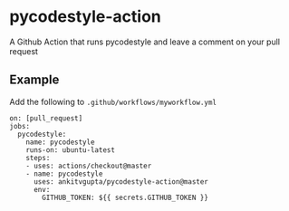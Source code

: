 # pycodestyle-action
A Github Action that runs pycodestyle and leave a comment on your pull request


## Example
Add the following to `.github/workflows/myworkflow.yml`

``` 
on: [pull_request]
jobs:
  pycodestyle:
    name: pycodestyle
    runs-on: ubuntu-latest
    steps:
    - uses: actions/checkout@master
    - name: pycodestyle
      uses: ankitvgupta/pycodestyle-action@master
      env:
        GITHUB_TOKEN: ${{ secrets.GITHUB_TOKEN }}
```

